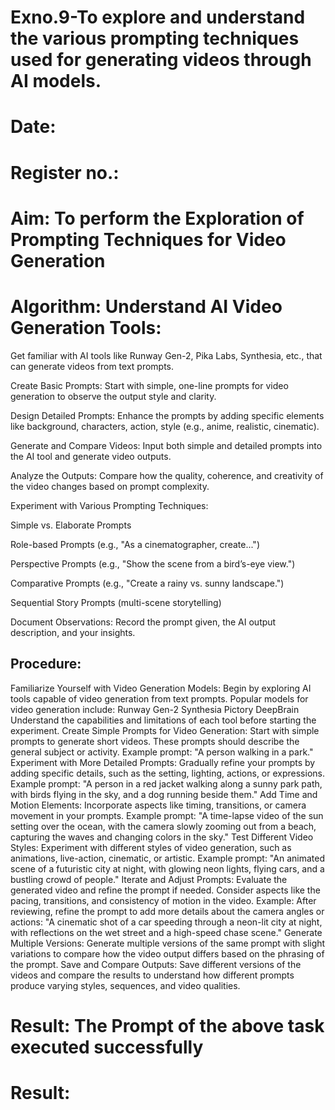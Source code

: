 # Exno.9-To explore and understand the various prompting techniques used for generating videos through AI models. 

# Date: 
# Register no.:
# Aim: To perform the Exploration of Prompting Techniques for Video Generation
# Algorithm: Understand AI Video Generation Tools:
Get familiar with AI tools like Runway Gen-2, Pika Labs, Synthesia, etc., that can generate videos from text prompts.

Create Basic Prompts:
Start with simple, one-line prompts for video generation to observe the output style and clarity.

Design Detailed Prompts:
Enhance the prompts by adding specific elements like background, characters, action, style (e.g., anime, realistic, cinematic).

Generate and Compare Videos:
Input both simple and detailed prompts into the AI tool and generate video outputs.

Analyze the Outputs:
Compare how the quality, coherence, and creativity of the video changes based on prompt complexity.

Experiment with Various Prompting Techniques:

Simple vs. Elaborate Prompts

Role-based Prompts (e.g., "As a cinematographer, create...")

Perspective Prompts (e.g., "Show the scene from a bird’s-eye view.")

Comparative Prompts (e.g., "Create a rainy vs. sunny landscape.")

Sequential Story Prompts (multi-scene storytelling)

Document Observations:
Record the prompt given, the AI output description, and your insights.

Procedure:
---
Familiarize Yourself with Video Generation Models:
Begin by exploring AI tools capable of video generation from text prompts. Popular models for video generation include:
Runway Gen-2
Synthesia
Pictory
DeepBrain
Understand the capabilities and limitations of each tool before starting the experiment.
Create Simple Prompts for Video Generation:
Start with simple prompts to generate short videos. These prompts should describe the general subject or activity.
Example prompt: "A person walking in a park."
Experiment with More Detailed Prompts:
Gradually refine your prompts by adding specific details, such as the setting, lighting, actions, or expressions.
Example prompt: "A person in a red jacket walking along a sunny park path, with birds flying in the sky, and a dog running beside them."
Add Time and Motion Elements:
Incorporate aspects like timing, transitions, or camera movement in your prompts.
Example prompt: "A time-lapse video of the sun setting over the ocean, with the camera slowly zooming out from a beach, capturing the waves and changing colors in the sky."
Test Different Video Styles:
Experiment with different styles of video generation, such as animations, live-action, cinematic, or artistic.
Example prompt: "An animated scene of a futuristic city at night, with glowing neon lights, flying cars, and a bustling crowd of people."
Iterate and Adjust Prompts:
Evaluate the generated video and refine the prompt if needed. Consider aspects like the pacing, transitions, and consistency of motion in the video.
Example: After reviewing, refine the prompt to add more details about the camera angles or actions: "A cinematic shot of a car speeding through a neon-lit city at night, with reflections on the wet street and a high-speed chase scene."
Generate Multiple Versions:
Generate multiple versions of the same prompt with slight variations to compare how the video output differs based on the phrasing of the prompt.
Save and Compare Outputs:
Save different versions of the videos and compare the results to understand how different prompts produce varying styles, sequences, and video qualities.


# Result: The Prompt of the above task executed successfully









# Result:

